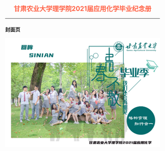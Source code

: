 ## <div align='center' ><font color='#FF6347'>甘肃农业大学理学院2021届应用化学毕业纪念册</font></div>
---------
### 封面页
![1](./照片/封面.jpg)

